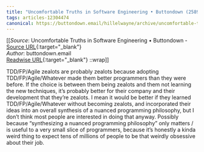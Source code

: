 ```yaml
---
title: "Uncomfortable Truths in Software Engineering • Buttondown (258996930)"
tags: articles-12304474
canonical: https://buttondown.email/hillelwayne/archive/uncomfortable-truths-in-software-engineering/
---
```


[[_Source_: Uncomfortable Truths in Software Engineering • Buttondown - [Source URL](https://buttondown.email/hillelwayne/archive/uncomfortable-truths-in-software-engineering/){:target="_blank"}<br>
_Author_: buttondown.email<br>
[Readwise URL](https://readwise.io/open/258996930){:target="_blank"}
::wrap]]

TDD/FP/Agile zealots are probably zealots because adopting TDD/FP/Agile/Whatever made them better programmers than they were before. If the choice is between them being zealots and them not learning the new techniques, it’s probably better for their company and their development that they’re zealots.
I mean it would be better if they learned TDD/FP/Agile/Whatever without becoming zealots, and incorporated their ideas into an overall synthesis of a nuanced programming philosophy, but I don’t think most people are interested in doing that anyway.
Possibly because “synthesizing a nuanced programming philosophy” only matters / is useful to a very small slice of programmers, because it’s honestly a kinda weird thing to expect tens of millions of people to be that weirdly obsessive about their job.
